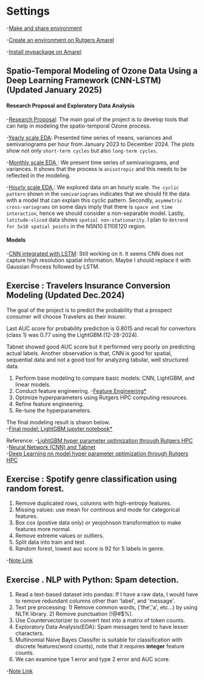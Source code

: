 # Settings

-[Make and share environment](https://github.com/cl20813/Softwares_Setup/blob/main/install_python.md)        

-[Create an environment on Rutgers Amarel](https://github.com/cl20813/Softwares_Setup/blob/main/amarel_environment.md)
            
-[Install mypackage on Amarel](https://github.com/cl20813/Softwares_Setup/blob/main/install_mypackage_amarel.md)      



## Spatio-Temporal Modeling of Ozone Data Using a Deep Learning Framework (CNN-LSTM) (Updated January 2025)
#### Research Proposal and Exploratory Data Analysis
-[Research Proposal](https://github.com/cl20813/GEMS_TCO/blob/main/GEMS_TCO_EDA/Spatio_temporal_modeling.pdf): The main goal of the project is to develop tools that can help in modeling the spatio-temporal Ozone process.

-[Yearly scale EDA](https://github.com/cl20813/GEMS_TCO/blob/main/GEMS_TCO_EDA/yearly_eda.ipynb): Presented time series of means, variances and semivariograms per hour from January 2023 to December 2024. The plots show not only ```short-term cycles``` but also ```long-term cycles```.

-[Monthly scale EDA ](https://github.com/cl20813/GEMS_TCO/blob/main/GEMS_TCO_EDA/monthly_eda.ipynb): We present time series of semivariograms, and variances. It shows that the process is ```anisotropic``` and this needs to be reflected in the modeling.

-[Hourly scale EDA ](https://github.com/cl20813/GEMS_TCO/blob/main/GEMS_TCO_EDA/hourly_eda.ipynb): We explored data on an hourly scale. ```The cyclic pattern``` shown in the ```semivariograms``` indicates that we should fit the data with a model that can explain this cyclic pattern. Secondly, ```asymmetric cross-variograms``` on some days imply that there is ```space and time interaction```, hence we should consider a non-separable model. Lastly, ```latitude-sliced``` data shows ```spatial non-stationarity```. I plan to ```detrend for 5x10 spatial points``` in the N5N10 E110E120 region. 
#### Models

-[CNN integrated with LSTM](https://github.com/cl20813/GEMS_TCO/blob/main/models/fit_deep_learning.ipynb): Still working on it. It seems CNN does not capture high resolution spatial information. Maybe I should replace it with Gaussian Process followed by LSTM. 

## Exercise : Travelers Insurance Conversion Modeling (Updated Dec.2024)
The goal of the project is to predict the probability that a prospect consumer will choose Travelers as their insurer.

Last AUC score for probability prediction is 0.8015 and recall for convertors (class 1) was 0.77 using the LightGBM.(12-28-2024). 

Tabnet showed good AUC score but it performed very poorly on predicting actual labels. Another observation is that, CNN is good for spatial, sequential data and not a good tool for analyzing tabular, well structured data.

1. Perform base modeling to compare basic models: CNN, LightGBM, and linear models.
2. Conduct feature engineering. -[Feature Engineering*](trav/data_engineering_lightgbm.ipynb)  
3. Optimize hyperparameters using Rutgers HPC computing resources.   
4. Refine feature engineering.  
5. Re-tune the hyperparameters.

The final modeling result is shwon below.                  
-[Final model: LightGBM jupyter notebook*](trav/travelers_lightgbm.ipynb)                             
              
Reference: 
-[LightGBM hyper parameter optimization through Rutgers HPC](trav/amarel/lightgbm_param_opt.txt)                 
-[Neural Network (CNN) and Tabnet](trav/trav_neural_network.ipynb)                                  
-[Deep Learning nn model hyper parameter optimization through Rutgers HPC](trav/amarel/nn_param_opt)                            
            

## Exercise : Spotify genre classification using random forest.
  1. Remove duplicated rows, columns with high-entropy features.
  2. Missing values: use mean for continous and mode for categorical features.
  3. Box cox (postive data only) or yeojohnson transformation to make features more normal.
  4. Remove extreme values or outliers.
  5. Split data into train and test.
  6. Random forest, lowest auc score is 92 for 5 labels in genre.

 -[Note Link](cl20813_SPOTIFY_GENRE.ipynb)


## Exercise . NLP with Python: Spam detection.

  1. Read a text-based dataset into pandas: If I have a raw data, I would have to remove redundant columns other than 'label', and 'message'.
  2. Text pre processing: 1) Remove common words, ('the','a', etc...) by using NLTK library. 2) Remove punctuation (!@#$%).
  3. Use Countervectorizer to convert text into a matrix of token counts.
  4. Exploratory Data Analysis(EDA): Spam messages tend to have lesser characters.
  5. Multinomial Naive Bayes Classifer is suitable for classification with discrete features(word counts), note that it requires **integer** feature counts.
  6. We can examine type 1 error and type 2 error and AUC score.

 -[Note Link](NLP_exercise_scam_detector/NLP_exercise_scam_detector.ipynb)

